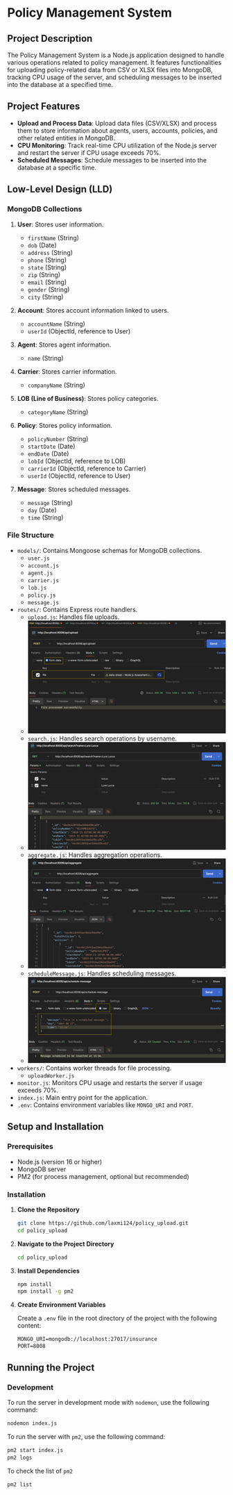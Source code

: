 # Policy Management System

## Project Description

The Policy Management System is a Node.js application designed to handle various operations related to policy management. It features functionalities for uploading policy-related data from CSV or XLSX files into MongoDB, tracking CPU usage of the server, and scheduling messages to be inserted into the database at a specified time. 

## Project Features

- **Upload and Process Data**: Upload data files (CSV/XLSX) and process them to store information about agents, users, accounts, policies, and other related entities in MongoDB.
- **CPU Monitoring**: Track real-time CPU utilization of the Node.js server and restart the server if CPU usage exceeds 70%.
- **Scheduled Messages**: Schedule messages to be inserted into the database at a specific time.

## Low-Level Design (LLD)

### MongoDB Collections

1. **User**: Stores user information.
   - `firstName` (String)
   - `dob` (Date)
   - `address` (String)
   - `phone` (String)
   - `state` (String)
   - `zip` (String)
   - `email` (String)
   - `gender` (String)
   - `city` (String)

2. **Account**: Stores account information linked to users.
   - `accountName` (String)
   - `userId` (ObjectId, reference to User)

3. **Agent**: Stores agent information.
   - `name` (String)

4. **Carrier**: Stores carrier information.
   - `companyName` (String)

5. **LOB (Line of Business)**: Stores policy categories.
   - `categoryName` (String)

6. **Policy**: Stores policy information.
   - `policyNumber` (String)
   - `startDate` (Date)
   - `endDate` (Date)
   - `lobId` (ObjectId, reference to LOB)
   - `carrierId` (ObjectId, reference to Carrier)
   - `userId` (ObjectId, reference to User)

7. **Message**: Stores scheduled messages.
   - `message` (String)
   - `day` (Date)
   - `time` (String)

### File Structure

- `models/`: Contains Mongoose schemas for MongoDB collections.
  - `user.js`
  - `account.js`
  - `agent.js`
  - `carrier.js`
  - `lob.js`
  - `policy.js`
  - `message.js`
- `routes/`: Contains Express route handlers.
  - `upload.js`: Handles file uploads.
  - ![](https://github.com/laxmi124/policy_upload/blob/main/public/fileUpload.png)
  - `search.js`: Handles search operations by username.
  - ![](https://github.com/laxmi124/policy_upload/blob/main/public/serachBy_user.png)
  - `aggregate.js`: Handles aggregation operations.
  - ![](https://github.com/laxmi124/policy_upload/blob/main/public/aggregate.png)
  - `scheduleMessage.js`: Handles scheduling messages.
  - ![](https://github.com/laxmi124/policy_upload/blob/main/public/scheduleMessage.png)
- `workers/`: Contains worker threads for file processing.
  - `uploadWorker.js`
- `monitor.js`: Monitors CPU usage and restarts the server if usage exceeds 70%.
- `index.js`: Main entry point for the application.
- `.env`: Contains environment variables like `MONGO_URI` and `PORT`.

## Setup and Installation

### Prerequisites

- Node.js (version 16 or higher)
- MongoDB server
- PM2 (for process management, optional but recommended)

### Installation

1. **Clone the Repository**

   ```bash
   git clone https://github.com/laxmi124/policy_upload.git
   cd policy_upload

2. **Navigate to the Project Directory**

    ```bash
    cd policy_upload
    ```

3. **Install Dependencies**

    ```bash
    npm install
    npm install -g pm2
    ```


4. **Create Environment Variables**

    Create a `.env` file in the root directory of the project with the following content:

    ```plaintext
    MONGO_URI=mongodb://localhost:27017/insurance
    PORT=8008
    ```

## Running the Project

### Development

To run the server in development mode with `nodemon`, use the following command:

```bash
nodemon index.js
```
To run the server with `pm2`, use the following command:

```bash
pm2 start index.js
pm2 logs
```
To check the list of `pm2`

```bash
pm2 list
```
